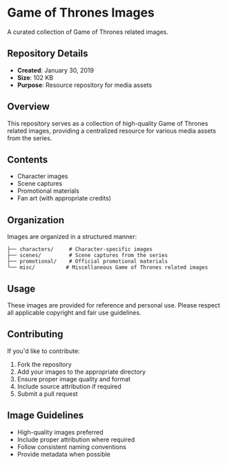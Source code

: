 # Game of Thrones Images

A curated collection of Game of Thrones related images.

## Repository Details
- **Created**: January 30, 2019
- **Size**: 102 KB
- **Purpose**: Resource repository for media assets

## Overview
This repository serves as a collection of high-quality Game of Thrones related images, providing a centralized resource for various media assets from the series.

## Contents
- Character images
- Scene captures
- Promotional materials
- Fan art (with appropriate credits)

## Organization
Images are organized in a structured manner:
```
├── characters/     # Character-specific images
├── scenes/         # Scene captures from the series
├── promotional/    # Official promotional materials
└── misc/          # Miscellaneous Game of Thrones related images
```

## Usage
These images are provided for reference and personal use. Please respect all applicable copyright and fair use guidelines.

## Contributing
If you'd like to contribute:
1. Fork the repository
2. Add your images to the appropriate directory
3. Ensure proper image quality and format
4. Include source attribution if required
5. Submit a pull request

## Image Guidelines
- High-quality images preferred
- Include proper attribution where required
- Follow consistent naming conventions
- Provide metadata when possible